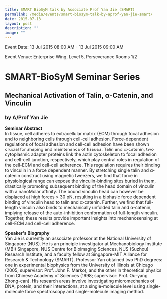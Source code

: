 ```yaml
---
title: SMART BioSyM talk by Associate Prof Yan Jie (SMART)
permalink: /media/events/smart-biosym-talk-by-aprof-yan-jie-smart/
date: 2015-07-13
layout: post
description: ""
image: ""
---
```



Event Date: 13 Jul 2015 08:00 AM - 13 Jul 2015 09:00 AM

Event Venue: Enterprise Wing, Level 5, Perseverance Rooms 1/2

SMART-BioSyM Seminar Series
===========================

Mechanical Activation of Talin, α-Catenin, and Vinculin
-------------------------------------------------------

### by A/Prof Yan Jie

**Seminar Abstract**  
In tissue, cell adheres to extracellular matrix (ECM) through focal adhesion and to neighboring cells through cell-cell adhesion. Force-dependent regulations of focal adhesion and cell-cell adhesion have been shown crucial for shaping and maintenance of tissues. Talin and α-catenin, two cytoplasmic adapter proteins link the actin cytoskeleton to focal adhesion and cell-cell junction, respectively, which play central roles in regulation of the cell-ECM and cell-cell adherence. This regulation requires their binding to vinculin in a force dependent manner. By stretching single talin and α-catenin construct using magnetic tweezers, we find that force in physiological range can expose the vinculin-binding sites buried in them, drastically promoting subsequent binding of the head domain of vinculin with a nanoMolar affinity. The bound vinculin head can however be displaced at high forces > 30 pN, resulting in a biphasic force dependent binding of vinculin head to talin and α-catenin. Further, we find that full-length vinculin also binds to mechanically unfolded talin and α-catenin, implying release of the auto-inhibition conformation of full-length vinculin. Together, these results provide important insights into mechanosensing at cell-ECM and cell-cell adherence.  
  
**Speaker's Biography**  
Yan Jie is currently an associate professor at the National University of Singapore (NUS). He is an principle investigator at Mechanobiology Institute (MBI) Singapore, NUS Centre for Bioimaging Sciences, NUS (Suzhou) Research Institute, and a faculty fellow at Singapore-MIT Alliance for Research & Technology (SMART). Professor Yan obtained two PhD degrees: one in experimental biophysics from the University of Illinois at Chicago (2005; supervisor: Prof. John F. Marko), and the other in theoretical physics from Chinese Academy of Sciences (1998; supervisor: Prof. Ou-yang Zhong-can). His research areas involve investigating micromechanics of DNA, protein, and their interactions, at a single-molecule level using single-molecule force spectroscopy and single-molecule imaging method.